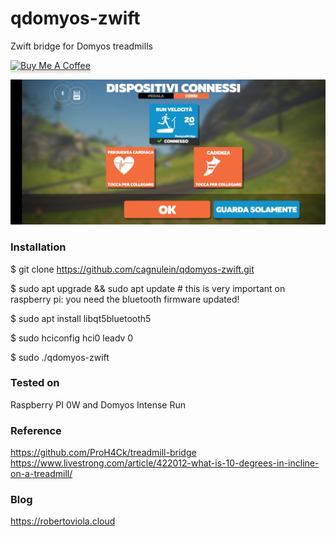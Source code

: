 # qdomyos-zwift
Zwift bridge for Domyos treadmills

<a href="https://www.buymeacoffee.com/cagnulein" target="_blank"><img src="https://www.buymeacoffee.com/assets/img/custom_images/orange_img.png" alt="Buy Me A Coffee" style="height: 41px !important;width: 174px !important;box-shadow: 0px 3px 2px 0px rgba(190, 190, 190, 0.5) !important;-webkit-box-shadow: 0px 3px 2px 0px rgba(190, 190, 190, 0.5) !important;" ></a>

![First Success](docs/first_success.jpg)

### Installation

$ git clone https://github.com/cagnulein/qdomyos-zwift.git

$ sudo apt upgrade && sudo apt update # this is very important on raspberry pi: you need the bluetooth firmware updated!

$ sudo apt install libqt5bluetooth5

$ sudo hciconfig hci0 leadv 0

$ sudo ./qdomyos-zwift

### Tested on

Raspberry PI 0W and Domyos Intense Run

### Reference

https://github.com/ProH4Ck/treadmill-bridge
https://www.livestrong.com/article/422012-what-is-10-degrees-in-incline-on-a-treadmill/

### Blog

https://robertoviola.cloud
